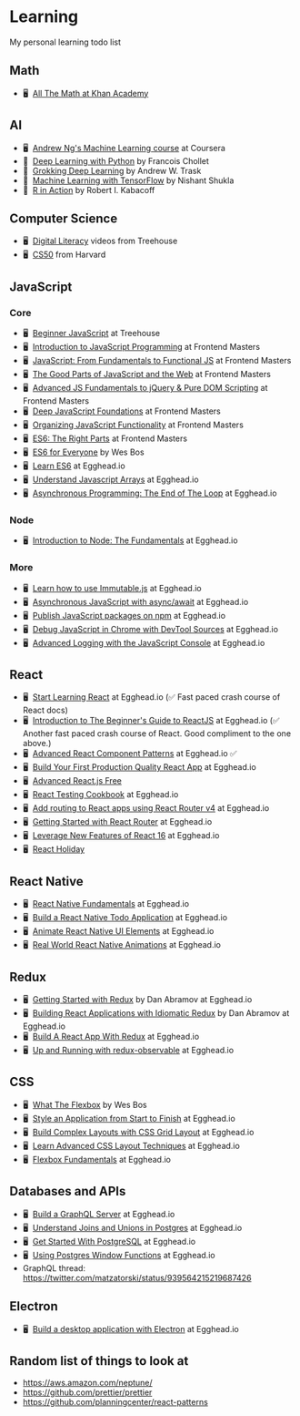 # Learning
My personal learning todo list

## Math
- 🖥  [All The Math at Khan Academy](https://www.khanacademy.org/math/)

## AI
- 🖥  [Andrew Ng's Machine Learning course](https://www.coursera.org/learn/machine-learning) at Coursera
- 📔  [Deep Learning with Python](https://www.manning.com/books/deep-learning-with-python) by Francois Chollet
- 📔  [Grokking Deep Learning](https://www.manning.com/books/grokking-deep-learning) by Andrew W. Trask
- 📔  [Machine Learning with TensorFlow](https://www.manning.com/books/machine-learning-with-tensorflow) by Nishant Shukla
- 📔  [R in Action](https://www.manning.com/books/r-in-action-second-edition) by Robert I. Kabacoff

## Computer Science
- 🖥  [Digital Literacy](https://teamtreehouse.com/library/topic:digital-literacy) videos from Treehouse
- 🖥  [CS50](https://www.edx.org/course/introduction-computer-science-harvardx-cs50x) from Harvard


## JavaScript

### Core
- 🖥  [Beginner JavaScript](https://teamtreehouse.com/tracks/beginner-javascript) at Treehouse
- 🖥  [Introduction to JavaScript Programming](https://frontendmasters.com/courses/javascript-basics/) at Frontend Masters
- 🖥  [JavaScript: From Fundamentals to Functional JS](https://frontendmasters.com/courses/js-fundamentals-to-functional/) at Frontend Masters
- 🖥  [The Good Parts of JavaScript and the Web](https://frontendmasters.com/courses/good-parts-javascript-web/) at Frontend Masters
- 🖥  [Advanced JS Fundamentals to jQuery & Pure DOM Scripting](https://frontendmasters.com/courses/javascript-jquery-dom/) at Frontend Masters
- 🖥  [Deep JavaScript Foundations](https://frontendmasters.com/courses/javascript-foundations/) at Frontend Masters
- 🖥  [Organizing JavaScript Functionality](https://frontendmasters.com/courses/organizing-javascript/) at Frontend Masters
- 🖥  [ES6: The Right Parts](https://frontendmasters.com/courses/es6-right-parts/) at Frontend Masters
- 🖥  [ES6 for Everyone](https://es6.io/) by Wes Bos
- 🖥  [Learn ES6](https://egghead.io/courses/learn-es6-ecmascript-2015) at Egghead.io
- 🖥  [Understand Javascript Arrays](https://egghead.io/courses/understand-javascript-arrays) at Egghead.io
- 🖥  [Asynchronous Programming: The End of The Loop](https://egghead.io/courses/asynchronous-programming-the-end-of-the-loop) at Egghead.io

### Node
- 🖥  [Introduction to Node: The Fundamentals](https://egghead.io/courses/introduction-to-node-the-fundamentals) at Egghead.io

### More
- 🖥  [Learn how to use Immutable.js](https://egghead.io/courses/learn-how-to-use-immutable-js) at Egghead.io
- 🖥  [Asynchronous JavaScript with async/await](https://egghead.io/courses/asynchronous-javascript-with-async-await) at Egghead.io
- 🖥  [Publish JavaScript packages on npm](https://egghead.io/courses/publish-javascript-packages-on-npm) at Egghead.io
- 🖥  [Debug JavaScript in Chrome with DevTool Sources](https://egghead.io/courses/chrome-devtools-sources-panel) at Egghead.io
- 🖥  [Advanced Logging with the JavaScript Console](https://egghead.io/courses/js-console-for-power-users) at Egghead.io

## React
- 🖥  [Start Learning React](https://egghead.io/courses/start-learning-react) at Egghead.io (✅ Fast paced crash course of React docs)
- 🖥  [Introduction to The Beginner's Guide to ReactJS](https://egghead.io/lessons/react-introduction-to-the-beginner-s-guide-to-reactjs) at Egghead.io (✅ Another fast paced crash course of React. Good compliment to the one above.)
- 🖥  [Advanced React Component Patterns](https://egghead.io/courses/advanced-react-component-patterns) at Egghead.io ✅
- 🖥  [Build Your First Production Quality React App](https://egghead.io/courses/build-your-first-production-quality-react-app) at Egghead.io
- 🖥  [Advanced React.js Free](https://courses.reacttraining.com/p/advanced-react-free)
- 🖥  [React Testing Cookbook](https://egghead.io/courses/react-testing-cookbook) at Egghead.io
- 🖥  [Add routing to React apps using React Router v4](https://egghead.io/courses/add-routing-to-react-apps-using-react-router-v4) at Egghead.io
- 🖥  [Getting Started with React Router](https://egghead.io/courses/getting-started-with-react-router) at Egghead.io
- 🖥  [Leverage New Features of React 16](https://egghead.io/courses/leverage-new-features-of-react-16) at Egghead.io
- 🖥  [React Holiday](https://react.holiday/)

## React Native
- 🖥  [React Native Fundamentals](https://egghead.io/courses/react-native-fundamentals) at Egghead.io
- 🖥  [Build a React Native Todo Application](https://egghead.io/courses/build-a-react-native-todo-application) at Egghead.io
- 🖥  [Animate React Native UI Elements](https://egghead.io/courses/animate-react-native-ui-elements) at Egghead.io
- 🖥  [Real World React Native Animations](https://egghead.io/courses/real-world-react-native-animations) at Egghead.io

## Redux
- 🖥  [Getting Started with Redux](https://egghead.io/courses/getting-started-with-redux) by Dan Abramov at Egghead.io
- 🖥  [Building React Applications with Idiomatic Redux](https://egghead.io/courses/building-react-applications-with-idiomatic-redux) by Dan Abramov at Egghead.io
- 🖥  [Build A React App With Redux](https://egghead.io/courses/build-a-react-app-with-redux) at Egghead.io
- 🖥  [Up and Running with redux-observable](https://egghead.io/courses/up-and-running-with-redux-observable) at Egghead.io

## CSS
- 🖥  [What The Flexbox](https://flexbox.io/) by Wes Bos
- 🖥  [Style an Application from Start to Finish](https://egghead.io/courses/style-an-application-from-start-to-finish) at Egghead.io
- 🖥  [Build Complex Layouts with CSS Grid Layout](https://egghead.io/courses/build-complex-layouts-with-css-grid-layout) at Egghead.io
- 🖥  [Learn Advanced CSS Layout Techniques](https://egghead.io/courses/learn-advanced-css-layout-techniques) at Egghead.io
- 🖥  [Flexbox Fundamentals](https://egghead.io/courses/flexbox-fundamentals) at Egghead.io

## Databases and APIs
- 🖥  [Build a GraphQL Server](https://egghead.io/courses/build-a-graphql-server) at Egghead.io
- 🖥  [Understand Joins and Unions in Postgres](https://egghead.io/courses/understand-joins-and-unions-in-postgres) at Egghead.io
- 🖥  [Get Started With PostgreSQL](https://egghead.io/courses/get-started-with-postgresql) at Egghead.io
- 🖥  [Using Postgres Window Functions](https://egghead.io/courses/using-postgres-window-functions) at Egghead.io
- GraphQL thread: https://twitter.com/matzatorski/status/939564215219687426

## Electron
- 🖥  [Build a desktop application with Electron](https://egghead.io/courses/build-a-desktop-application-with-electron) at Egghead.io

## Random list of things to look at
- https://aws.amazon.com/neptune/
- https://github.com/prettier/prettier
- https://github.com/planningcenter/react-patterns
